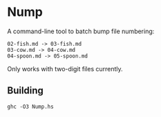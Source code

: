 # Nump

A command-line tool to batch bump file numbering:

```
02-fish.md -> 03-fish.md
03-cow.md -> 04-cow.md
04-spoon.md -> 05-spoon.md
```

Only works with two-digit files currently.

## Building

```
ghc -O3 Nump.hs
```
